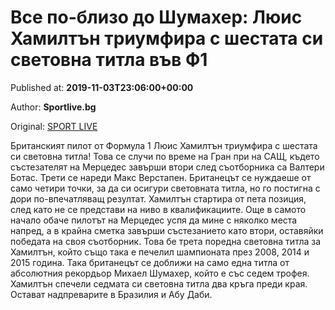 
# Все по-близо до Шумахер: Люис Хамилтън триумфира с шестата си световна титла във Ф1

Published at: **2019-11-03T23:06:00+00:00**

Author: **Sportlive.bg**

Original: [SPORT LIVE](https://www.sportlive.bg/sport/motor/vse-po-blizo-do-shumaher-lyuis-hamiltyn-triumfira-s-shestata-si-svetovna-titla-vyv-f1-1391494.html)

Британският пилот от Формула 1 Люис Хамилтън триумфира с шестата си световна титла! Това се случи по време на Гран при на САЩ, където състезателят на Мерцедес завърши втори след съотборника са Валтери Ботас. Трети се нареди Макс Верстапен.
Британецът се нуждаеше от само четири точки, за да си осигури световната титла, но го постигна с дори по-впечатляващ резултат. Хамилтън стартира от пета позиция, след като не се представи на ниво в квалификациите. Още в самото начало обаче пилотът на Мерцедес успя да мине с няколко места напред, а в крайна сметка завърши състезанието като втори, оставяйки победата на своя съотборник.
Това бе трета поредна световна титла за Хамилтън, който също така е печелил шампионата през 2008, 2014 и 2015 година. Така британецът се доближи на само една титла от абсолютния рекордьор Михаел Шумахер, който е със седем трофея. Хамилтън спечели седмата си световна титла два кръга преди края. Остават надпреварите в Бразилия и Абу Даби.
